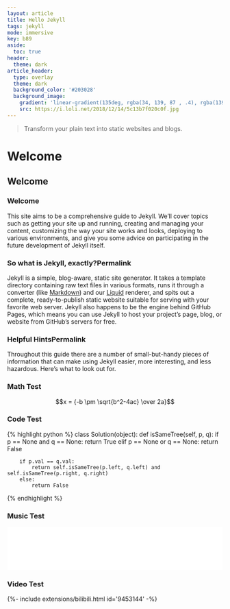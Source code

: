```yaml
---
layout: article
title: Hello Jekyll
tags: jekyll
mode: immersive
key: b89
aside:
  toc: true
header:
  theme: dark
article_header:
  type: overlay
  theme: dark
  background_color: '#203028'
  background_image:
    gradient: 'linear-gradient(135deg, rgba(34, 139, 87 , .4), rgba(139, 34, 139, .4))'
    src: https://i.loli.net/2018/12/14/5c13b7f020c0f.jpg
---
```


> Transform your plain text into static websites and blogs.

# Welcome

## Welcome

### Welcome

This site aims to be a comprehensive guide to Jekyll. We’ll cover topics such as getting your site up and running, creating and managing your content, customizing the way your site works and looks, deploying to various environments, and give you some advice on participating in the future development of Jekyll itself.

### So what is Jekyll, exactly?Permalink

Jekyll is a simple, blog-aware, static site generator. It takes a template directory containing raw text files in various formats, runs it through a converter (like [Markdown](https://daringfireball.net/projects/markdown/)) and our [Liquid](https://github.com/Shopify/liquid/wiki) renderer, and spits out a complete, ready-to-publish static website suitable for serving with your favorite web server. Jekyll also happens to be the engine behind GitHub Pages, which means you can use Jekyll to host your project’s page, blog, or website from GitHub’s servers for free.

### Helpful HintsPermalink

Throughout this guide there are a number of small-but-handy pieces of information that can make using Jekyll easier, more interesting, and less hazardous. Here’s what to look out for.

### Math Test

$$x = {-b \pm \sqrt{b^2-4ac} \over 2a}$$

### Code Test

{% highlight python %}
class Solution(object):
    def isSameTree(self, p, q):
        if p == None and q == None:
            return True
        elif p == None or q == None:
            return False

        if p.val == q.val:
            return self.isSameTree(p.left, q.left) and self.isSameTree(p.right, q.right)
        else:
            return False
{% endhighlight %}

### Music Test

<iframe frameborder="no" border="0" marginwidth="0" marginheight="0" width="100%" height="100" src="//music.163.com/outchain/player?type=2&id=1329734055&auto=1&height=66"></iframe>

### Video Test

<div>{%- include extensions/bilibili.html id='9453144' -%}</div>

<!-- <iframe src="//player.bilibili.com/player.html?aid=9453144&cid=15621866&page=1" scrolling="no" border="0" frameborder="no" framespacing="0" allowfullscreen="true" width="100%" height = "370"> </iframe> -->
